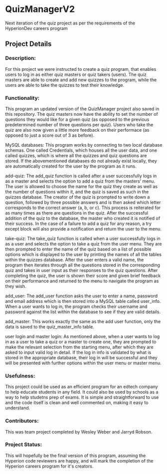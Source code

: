 # QuizManagerV2
Next iteration of the quiz project as per the requirements of the HyperionDev careers program

## Project Details

### Description:
For this project we were instructed to create a quiz program, that enables users to log in as either quiz masters or quiz takers (users). The quiz masters are able to create and add new quizzes to the program, while the users are able to take the quizzes to test their knowledge.

### Functionality:
This program an updated version of the QuizManager project also saved in this repository. The quiz masters now have the ability to set the number of questions they would like for a given quiz (as opposed to the previous predetermined number of three questions per quiz). Users who take the quiz are also now given a little more feedback on their performace (as opposed to just a score out of 3 as before).

MySQL databases: This program works by connecting to two local database schemas. One called Credentials, which houses all the user data, and one called quizzes, which is where all the quizzes and quiz questions are stored. If the abovementioned databases do not already exist locally, they are automatically created for the user by the program as it runs.

add-quiz: The add_quiz function is called after a user successfully logs in as a master and selects the option to add a quiz from the masters’ menu. The user is allowed to choose the name for the quiz they create as well as the number of questions within it, and the quiz is saved as such in the quizzes database. The creator of the quiz is prompted to write down a question, followed by three possible answers and is then asked which letter corresponds to the correct answer (a, b, or c). This process is reiterated for as many times as there are questions in the quiz. After the successful addition of the quiz to the database, the master who created it is notified of their success. In the case of a failure to add a quiz for any reason, a try except block will also provide a notification and return the user to the menu.

take-quiz: The take_quiz function is called when a user successfully logs in as a user and selects the option to take a quiz from the user menu. They are then prompted to enter the name of the quiz based on a list of possible options which is displayed to the user by printing the names of all the tables within the quizzes database. After the user enters a valid name, the program then iterates through all the questions stored in the corresponding quiz and takes in user input as their responses to the quiz questions. After completing the quiz, the user is shown their score and given brief feedback on their performance and returned to the menu to navigate the program as they wish.

add_user: The add_user function asks the user to enter a name, password and email address which is then stored into a MySQL table called user_info. When a user wants to log in, the program checks their username and password against the list within the database to see if they are valid details.

add_master: This works exactly the same as the add user function, only the data is saved to the quiz_master_info table.

user login and master login: As mentioned above, when a user wants to log in as a user to take a quiz or a master to create one, they are prompted to make the relevant selection from the starting menu, after which they are asked to input valid log in detail. If the log in info is validated by what is stored in the appropriate database, their log in will be successful and they will be presented with further options within the user menu or master menu.

### Usefulness:
This project could be used as an efficient program for an edtech company to help educate students in any field. It could also be used by schools as a way to help studetns prep of exams. It is simple and straightforward to use and the code itself is clean and well commented on, making it easy to understand.

### Contributors:
This was team project completed by Wesley Weber and Jarryd Robson.

### Project Status:
This will hopefully be the final version of this program, assuming the Hyperion code reviewers are happy, and will mark the completion of the Hyperion careers program for it's creators.

